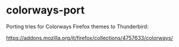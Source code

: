 # colorways-port
 Porting tries for Colorways Firefox themes to Thunderbird:

 https://addons.mozilla.org/it/firefox/collections/4757633/colorways/
